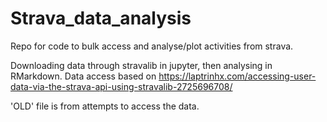 # Strava_data_analysis
Repo for code to bulk access and analyse/plot activities from strava.

Downloading data through stravalib in jupyter, then analysing in RMarkdown.
Data access based on https://laptrinhx.com/accessing-user-data-via-the-strava-api-using-stravalib-2725696708/

'OLD' file is from attempts to access the data. 

